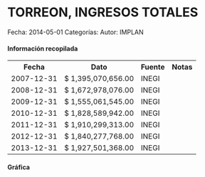 TORREON, INGRESOS TOTALES
=====

Fecha: 2014-05-01
Categorías: 
Autor: IMPLAN

#### Información recopilada

<table class="table table-hover table-bordered">
  <tr><th>Fecha</th><th>Dato</th><th>Fuente</th><th>Notas</th></tr>
  <tr><td>2007-12-31</td><td>$ 1,395,070,656.00</td><td>INEGI</td><td></td></tr>
  <tr><td>2008-12-31</td><td>$ 1,672,978,076.00</td><td>INEGI</td><td></td></tr>
  <tr><td>2009-12-31</td><td>$ 1,555,061,545.00</td><td>INEGI</td><td></td></tr>
  <tr><td>2010-12-31</td><td>$ 1,828,589,942.00</td><td>INEGI</td><td></td></tr>
  <tr><td>2011-12-31</td><td>$ 1,910,299,313.00</td><td>INEGI</td><td></td></tr>
  <tr><td>2012-12-31</td><td>$ 1,840,277,768.00</td><td>INEGI</td><td></td></tr>
  <tr><td>2013-12-31</td><td>$ 1,927,501,368.00</td><td>INEGI</td><td></td></tr>
</table>

#### Gráfica

<div id="Morristydfweee" class="grafica"></div>
  <!-- JAVASCRIPT DE LA GRAFICA EN Morristydfweee -->
  <script>
  new Morris.Bar({
    element: 'Morristydfweee',
    data: [
      { fecha: '2007-12-31', dato: 1395070656.00 },
      { fecha: '2008-12-31', dato: 1672978076.00 },
      { fecha: '2009-12-31', dato: 1555061545.00 },
      { fecha: '2010-12-31', dato: 1828589942.00 },
      { fecha: '2011-12-31', dato: 1910299313.00 },
      { fecha: '2012-12-31', dato: 1840277768.00 },
      { fecha: '2013-12-31', dato: 1927501368.00 }
    ],
    xkey: 'fecha',
    ykeys: ['dato'],
    labels: ['Dato']
  });
  </script>

